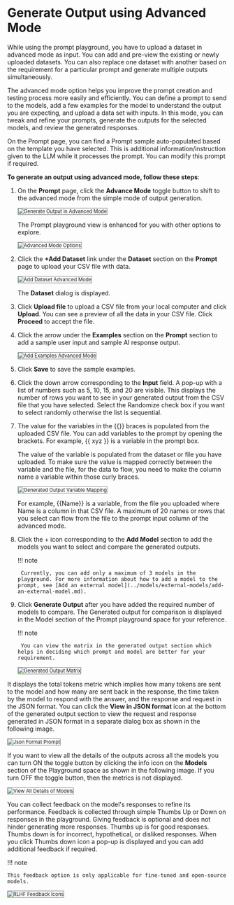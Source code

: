 # Generate Output using Advanced Mode

While using the prompt playground, you have to upload a dataset in advanced mode as input. You can add and pre-view the existing or newly uploaded datasets. You can also replace one dataset with another based on the requirement for a particular prompt and generate multiple outputs simultaneously. 

The advanced mode option helps you improve the prompt creation and testing process more easily and efficiently. You can define a prompt to send to the models, add a few examples for the model to understand the output you are expecting, and upload a data set with inputs. In this mode, you can tweak and refine your prompts, generate the outputs for the selected models, and review the generated responses.   

On the Prompt page, you can find a Prompt sample auto-populated based on the template you have selected. This is additional information/instruction given to the LLM while it processes the prompt. You can modify this prompt if required.

**To generate an output using advanced mode, follow these steps**:


1. On the **Prompt** page, click the **Advance Mode** toggle button to shift to the advanced mode from the simple mode of output generation.

    <img src="../images/generate-output-in-advanced-mode.png" alt="Generate Output in Advanced Mode" title="Generate Output in Advanced Mode" style="border: 1px solid gray; zoom:80%;">

    The Prompt playground view is enhanced for you with other options to explore.

    <img src="../images/advanced-mode-options.png" alt="Advanced Mode Options" title="Advanced Mode Options" style="border: 1px solid gray; zoom:80%;">

1. Click the **+Add Dataset** link under the **Dataset** section on the **Prompt** page to upload your CSV file with data.

    <img src="../images/add-dataset-advanced-mode.png" alt="Add Dataset Advanced Mode" title="Add Dataset Advanced Mode" style="border: 1px solid gray; zoom:80%;">

    The **Dataset** dialog is displayed.

2. Click **Upload file** to upload a CSV file from your local computer and click **Upload**. You can see a preview of all the data in your CSV file. Click **Proceed** to accept the file.
3. Click the arrow under the **Examples** section on the **Prompt** section to add a sample user input and sample AI response output.

    <img src="../images/add-examples-advanced-mode.png" alt="Add Examples Advanced Mode" title="Add Examples Advanced Mode" style="border: 1px solid gray; zoom:80%;">

    
1. Click **Save** to save the sample examples.

2. Click the down arrow corresponding to the **Input** field. A pop-up with a list of numbers such as 5, 10, 15, and 20 are visible. This displays the number of rows you want to see in your generated output from the CSV file that you have selected. Select the Randomize check box if you want to select randomly otherwise the list is sequential.

3. The value for the variables in the {{}} braces is populated from the uploaded CSV file. You can add variables to the prompt by opening the brackets. For example, {{ xyz }} is a variable in the prompt box. 

    The value of the variable is populated from the dataset or file you have uploaded. To make sure the value is mapped correctly between the variable and the file, for the data to flow, you need to make the column name a variable within those curly braces.

    <img src="../images/generated-output-variable-mapping.png" alt="Generated Output Variable Mapping" title="Generated Output Variable Mapping" style="border: 1px solid gray; zoom:80%;">
    
    For example, {{Name}} is a variable, from the file you uploaded where Name is a column in that CSV file. A maximum of 20 names or rows that you select can flow from the file to the prompt input column of the advanced mode.

1. Click the + icon corresponding to the **Add Model** section to add the models you want to select and compare the generated outputs.

    !!! note

        Currently, you can add only a maximum of 3 models in the playground. For more information about how to add a model to the prompt, see [Add an external model](../models/external-models/add-an-external-model.md).

1. Click **Generate Output** after you have added the required number of models to compare. The Generated output for comparison is displayed in the Model section of the Prompt playground space for your reference.

    !!! note

        You can view the matrix in the generated output section which helps in deciding which prompt and model are better for your requirement.

    <img src="../images/generated-output-matrix.png" alt="Generated Output Matrix" title="Generated Output Matrix" style="border: 1px solid gray; zoom:80%;">


It displays the total tokens metric which implies how many tokens are sent to the model and how many are sent back in the response, the time taken by the model to respond with the answer, and the response and request in the JSON format. You can click the **View in JSON format** icon at the bottom of the generated output section to view the request and response generated in JSON format in a separate dialog box as shown in the following image.

<img src="../images/json-format-prompt.png" alt="Json Format Prompt" title="Json Format Prompt" style="border: 1px solid gray; zoom:80%;">


If you want to view all the details of the outputs across all the models you can turn ON the toggle button by clicking the info icon on the **Models** section of the Playground space as shown in the following image. If you turn OFF the toggle button, then the metrics is not displayed.

<img src="../images/view-all-details-of-models.png" alt="View All Details of Models" title="View All Details of Models" style="border: 1px solid gray; zoom:80%;">

You can collect feedback on the model's responses to refine its performance. Feedback is collected through simple Thumbs Up or Down on responses in the playground. Giving feedback is optional and does not hinder generating more responses. Thumbs up is for good responses. Thumbs down is for incorrect, hypothetical, or disliked responses. When you click Thumbs down icon a pop-up is displayed and you can add additional feedback if required.

!!! note

    This feedback option is only applicable for fine-tuned and open-source models.


<img src="../images/rlhf-feedback-icons.png" alt="RLHF Feedback Icons" title="RLHF Feedback Icons" style="border: 1px solid gray; zoom:80%;">